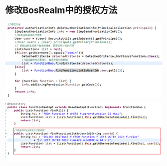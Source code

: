 # 修改BosRealm中的授权方法

![](../../../.gitbook/assets/image%20%2861%29.png)

![](../../../.gitbook/assets/image%20%28247%29.png)

